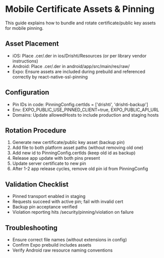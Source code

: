 # Mobile Certificate Assets & Pinning

This guide explains how to bundle and rotate certificate/public key assets for mobile pinning.

## Asset Placement
- iOS: Place .cer/.der in ios/Drishti/Resources (or per library vendor instructions)
- Android: Place .cer/.der in android/app/src/main/res/raw/
- Expo: Ensure assets are included during prebuild and referenced correctly by react-native-ssl-pinning

## Configuration
- Pin IDs in code: PinningConfig.certIds = ['drishti', 'drishti-backup']
- Env: EXPO_PUBLIC_USE_PINNED_CLIENT=true, EXPO_PUBLIC_API_URL
- Domains: Update allowedHosts to include production and staging hosts

## Rotation Procedure
1. Generate new certificate/public key asset (backup pin)
2. Add file to both platform asset paths (without removing old one)
3. Add new id to PinningConfig.certIds (keep old id as backup)
4. Release app update with both pins present
5. Update server certificate to new pin
6. After 1-2 app release cycles, remove old pin id from PinningConfig

## Validation Checklist
- Pinned transport enabled in staging
- Requests succeed with active pin; fail with invalid cert
- Backup pin acceptance verified
- Violation reporting hits /security/pinning/violation on failure

## Troubleshooting
- Ensure correct file names (without extensions in config)
- Confirm Expo prebuild includes assets
- Verify Android raw resource naming conventions

